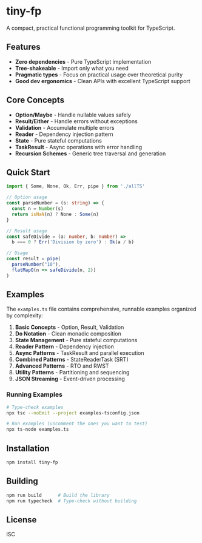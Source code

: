# tiny-fp

A compact, practical functional programming toolkit for TypeScript.

## Features

- **Zero dependencies** - Pure TypeScript implementation
- **Tree-shakeable** - Import only what you need
- **Pragmatic types** - Focus on practical usage over theoretical purity
- **Good dev ergonomics** - Clean APIs with excellent TypeScript support

## Core Concepts

- **Option/Maybe** - Handle nullable values safely
- **Result/Either** - Handle errors without exceptions
- **Validation** - Accumulate multiple errors
- **Reader** - Dependency injection pattern
- **State** - Pure stateful computations
- **TaskResult** - Async operations with error handling
- **Recursion Schemes** - Generic tree traversal and generation

## Quick Start

```typescript
import { Some, None, Ok, Err, pipe } from './allTS'

// Option usage
const parseNumber = (s: string) => {
  const n = Number(s)
  return isNaN(n) ? None : Some(n)
}

// Result usage
const safeDivide = (a: number, b: number) => 
  b === 0 ? Err('Division by zero') : Ok(a / b)

// Usage
const result = pipe(
  parseNumber("10"),
  flatMapO(n => safeDivide(n, 2))
)
```

## Examples

The `examples.ts` file contains comprehensive, runnable examples organized by complexity:

1. **Basic Concepts** - Option, Result, Validation
2. **Do Notation** - Clean monadic composition
3. **State Management** - Pure stateful computations
4. **Reader Pattern** - Dependency injection
5. **Async Patterns** - TaskResult and parallel execution
6. **Combined Patterns** - StateReaderTask (SRT)
7. **Advanced Patterns** - RTO and RWST
8. **Utility Patterns** - Partitioning and sequencing
9. **JSON Streaming** - Event-driven processing

### Running Examples

```bash
# Type-check examples
npx tsc --noEmit --project examples-tsconfig.json

# Run examples (uncomment the ones you want to test)
npx ts-node examples.ts
```

## Installation

```bash
npm install tiny-fp
```

## Building

```bash
npm run build      # Build the library
npm run typecheck  # Type-check without building
```

## License

ISC
